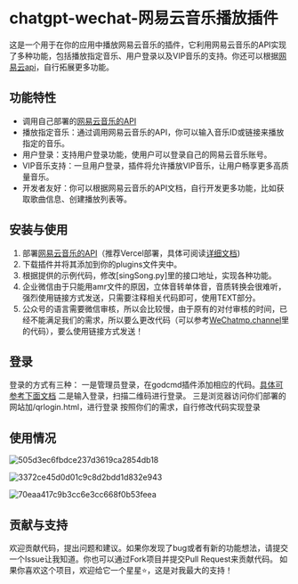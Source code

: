 # chatgpt-wechat-网易云音乐播放插件

这是一个用于在你的应用中播放网易云音乐的插件，它利用网易云音乐的API实现了多种功能，包括播放指定音乐、用户登录以及VIP音乐的支持。你还可以根据[网易云api](https://neteasecloudmusicapi.vercel.app/#/)，自行拓展更多功能。

## 功能特性
- 调用自己部署的[网易云音乐的API](https://github.com/Binaryify/NeteaseCloudMusicApi)
- 播放指定音乐：通过调用网易云音乐的API，你可以输入音乐ID或链接来播放指定的音乐。
- 用户登录：支持用户登录功能，使用户可以登录自己的网易云音乐账号。
- VIP音乐支持：一旦用户登录，插件将允许播放VIP音乐，让用户畅享更多高质量音乐。
- 开发者友好：你可以根据网易云音乐的API文档，自行开发更多功能，比如获取歌曲信息、创建播放列表等。

## 安装与使用

1. 部署[网易云音乐的API](https://github.com/Binaryify/NeteaseCloudMusicApi)（推荐Vercel部署，具体可阅读[详细文档](https://github.com/Binaryify/NeteaseCloudMusicApi))
1. 下载插件并将其添加到你的plugins文件夹中。
2. 根据提供的示例代码，修改[singSong.py]里的接口地址，实现各种功能。
3. 企业微信由于只能用amr文件的原因，立体音转单体音，音质转换会很难听，强烈使用链接方式发送，只需要注释相关代码即可，使用TEXT部分。
4. 公众号的语言需要微信审核，所以会比较慢，由于原有的对付审核的时间，已经不能满足我们的需求，所以要么更改代码（可以参考[WeChatmp.channel](https://github.com/Yanyutin753/chatgpt-wechat-singSong/blob/main/wechatmp_channel.py)里的代码），要么使用链接方式发送！
   

## 登录
登录的方式有三种：
一是管理员登录，在godcmd插件添加相应的代码。[具体可参考下面文档](https://github.com/Yanyutin753/chatgpt-wechat-singSong/blob/main/godcmd.py.temp)
二是输入登录，扫描二维码进行登录。
三是浏览器访问你们部署的网站加/qrlogin.html，进行登录
按照你们的需求，自行修改代码实现登录

## 使用情况

![505d3ec6fbdce237d3619ca2854db18](https://github.com/Yanyutin753/chatgpt-wechat-singSong/assets/132346501/27017915-1d7c-4413-a8fe-b04cc2c3b652)

![3372ce45d0d01c9c8d2bdd1d832e943](https://github.com/Yanyutin753/chatgpt-wechat-singSong/assets/132346501/794c3699-5e8d-45f9-96df-5f01bfcf45a0)

![70eaa417c9b3cc6e3cc668f0b53feea](https://github.com/Yanyutin753/chatgpt-wechat-singSong/assets/132346501/29000ddf-db40-4948-aef6-85ff0129ba09)


## 贡献与支持
欢迎贡献代码，提出问题和建议。如果你发现了bug或者有新的功能想法，请提交一个Issue让我知道。你也可以通过Fork项目并提交Pull Request来贡献代码。
如果你喜欢这个项目，欢迎给它一个星星⭐，这是对我最大的支持！
